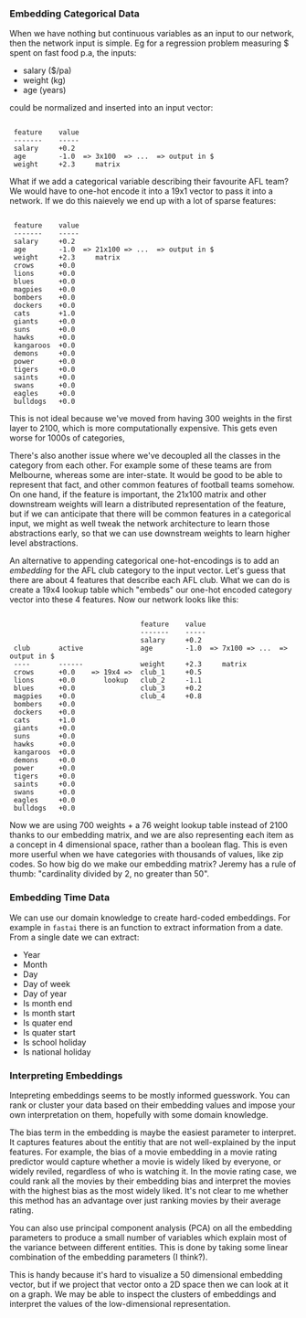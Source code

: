 ### Embedding Categorical Data

When we have nothing but continuous variables as an input to our network, then the network input is simple. Eg for a regression problem measuring $ spent on fast food p.a, the inputs:

- salary ($/pa)
- weight (kg)
- age (years)

could be normalized and inserted into an input vector:

```

 feature    value
 -------    -----
 salary     +0.2
 age        -1.0  => 3x100  => ...  => output in $
 weight     +2.3     matrix

```

What if we add a categorical variable describing their favourite AFL team? We would have to one-hot encode it into a 19x1 vector to pass it into a network. If we do this naievely we end up with a lot of sparse features:

```

 feature    value
 -------    -----
 salary     +0.2
 age        -1.0  => 21x100 => ...  => output in $
 weight     +2.3     matrix
 crows      +0.0
 lions      +0.0
 blues      +0.0
 magpies    +0.0
 bombers    +0.0
 dockers    +0.0
 cats       +1.0
 giants     +0.0
 suns       +0.0
 hawks      +0.0
 kangaroos  +0.0
 demons     +0.0
 power      +0.0
 tigers     +0.0
 saints     +0.0
 swans      +0.0
 eagles     +0.0
 bulldogs   +0.0

```
This is not ideal because we've moved from having 300 weights in the first layer to 2100, which is more computationally expensive. This gets even worse for 1000s of categories,

There's also another issue where we've decoupled all the classes in the category from each other. For example some of these teams are from Melbourne, whereas some are inter-state. It would be good to be able to represent that fact, and other common features of football teams somehow. On one hand, if the feature is important, the 21x100 matrix and other downstream weights will learn a distributed representation of the feature, but if we can anticipate that there will be common features in a categorical input, we might as well tweak the network architecture to learn those abstractions early, so that we can use downstream weights to learn higher level abstractions.

An alternative to appending categorical one-hot-encodings is to add an _embedding_ for the AFL club category to the input vector. Let's guess that there are about 4 features that describe each AFL club. What we can do is create a 19x4 lookup table which "embeds" our one-hot encoded category vector into these 4 features. Now our network looks like this:

```

                                feature    value
                                -------    -----
                                salary     +0.2
 club       active              age        -1.0  => 7x100 => ...  => output in $
 ----       ------              weight     +2.3     matrix
 crows      +0.0    => 19x4 =>  club_1     +0.5
 lions      +0.0       lookup   club_2     -1.1
 blues      +0.0                club_3     +0.2
 magpies    +0.0                club_4     +0.8
 bombers    +0.0
 dockers    +0.0
 cats       +1.0
 giants     +0.0
 suns       +0.0
 hawks      +0.0
 kangaroos  +0.0
 demons     +0.0
 power      +0.0
 tigers     +0.0
 saints     +0.0
 swans      +0.0
 eagles     +0.0
 bulldogs   +0.0

```
Now we are using 700 weights + a 76 weight lookup table instead of 2100 thanks to our embedding matrix, and we are also representing each item as a concept in 4 dimensional space, rather than a boolean flag. This is even more userful when we have categories with thousands of values, like zip codes. So how big do we make our embedding matrix? Jeremy has a rule of thumb: "cardinality divided by 2, no greater than 50".

### Embedding Time Data

We can use our domain knowledge to create hard-coded embeddings. For example in `fastai` there is an function to extract information from a date. From a single date we can extract:

- Year
- Month
- Day
- Day of week
- Day of year
- Is month end
- Is month start
- Is quater end
- Is quater start
- Is school holiday
- Is national holiday

### Interpreting Embeddings

Intepreting embeddings seems to be mostly informed guesswork. You can rank or cluster your data based on their embedding values and impose your own interpretation on them, hopefully with some domain knowledge.

The bias term in the embedding is maybe the easiest parameter to interpret. It captures features about the entitiy that are not well-explained by the input features. For example, the bias of a movie embedding in a movie rating predictor would capture whether a movie is widely liked by everyone, or widely reviled, regardless of who is watching it. In the movie rating case, we could rank all the movies by their embedding bias and interpret the movies with the highest bias as the most widely liked. It's not clear to me whether this method has an advantage over just ranking movies by their average rating.

You can also use principal component analysis (PCA) on all the embedding parameters to produce a small number of variables which explain most of the variance between different entities. This is done by taking some linear combination of the embedding parameters (I think?).

This is handy because it's hard to visualize a 50 dimensional embedding vector, but if we project that vector onto a 2D space then we can look at it on a graph. We may be able to inspect the clusters of embeddings and interpret the values of the low-dimensional representation.
